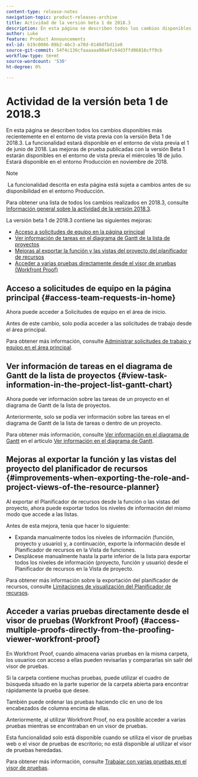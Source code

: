 ```yaml
---
content-type: release-notes
navigation-topic: product-releases-archive
title: Actividad de la versión beta 1 de 2018.3
description: En esta página se describen todos los cambios disponibles más recientemente en el entorno de vista previa con la versión Beta 1 de 2018.3. La funcionalidad estará disponible en el entorno de vista previa el 1 de junio de 2018. Las mejoras de prueba publicadas con la versión Beta 1 estarán disponibles en el entorno de vista previa el miércoles 18 de julio. Estará disponible en el entorno Producción en noviembre de 2018.
author: Luke
feature: Product Announcements
exl-id: b19c0086-89b2-46c3-a70d-0140dfbd11e8
source-git-commit: 54f4c136cfaaaaaa90a4fc64d3ffd06816cff9cb
workflow-type: tm+mt
source-wordcount: '530'
ht-degree: 0%

---
```


# Actividad de la versión beta 1 de 2018.3

En esta página se describen todos los cambios disponibles más recientemente en el entorno de vista previa con la versión Beta 1 de 2018.3. La funcionalidad estará disponible en el entorno de vista previa el 1 de junio de 2018. Las mejoras de prueba publicadas con la versión Beta 1 estarán disponibles en el entorno de vista previa el miércoles 18 de julio. Estará disponible en el entorno Producción en noviembre de 2018.

>[!NOTE]
>
> La funcionalidad descrita en esta página está sujeta a cambios antes de su disponibilidad en el entorno Producción.

Para obtener una lista de todos los cambios realizados en 2018.3, consulte  [Información general sobre la actividad de la versión 2018.3](../../../../product-announcements/product-releases/quarterly-release-archive/2018.3-release-activity/2018.3-release-activity-overview.md).

La versión beta 1 de 2018.3 contiene las siguientes mejoras:

* [Acceso a solicitudes de equipo en la página principal](#access-team-requests-in-home)
* [Ver información de tareas en el diagrama de Gantt de la lista de proyectos](#view-task-information-in-the-project-list-gantt-chart)
* [Mejoras al exportar la función y las vistas del proyecto del planificador de recursos](#improvements-when-exporting-the-role-and-project-views-of-the-resource-planner)
* [Acceder a varias pruebas directamente desde el visor de pruebas (Workfront Proof)](#access-multiple-proofs-directly-from-the-proofing-viewer-workfront-proof)

## Acceso a solicitudes de equipo en la página principal {#access-team-requests-in-home}

Ahora puede acceder a Solicitudes de equipo en el área de inicio.

Antes de este cambio, solo podía acceder a las solicitudes de trabajo desde el área principal.

Para obtener más información, consulte [Administrar solicitudes de trabajo y equipo en el área principal](../../../../workfront-basics/using-home/using-the-home-area/manage-work-and-team-requests-home.md).

## Ver información de tareas en el diagrama de Gantt de la lista de proyectos {#view-task-information-in-the-project-list-gantt-chart}

Ahora puede ver información sobre las tareas de un proyecto en el diagrama de Gantt de la lista de proyectos. 

Anteriormente, solo se podía ver información sobre las tareas en el diagrama de Gantt de la lista de tareas o dentro de un proyecto.

Para obtener más información, consulte [Ver información en el diagrama de Gantt](../../../../manage-work/gantt-chart/use-the-gantt-chart/view-info-in-gantt.md) en el artículo [Ver información en el diagrama de Gantt](../../../../manage-work/gantt-chart/use-the-gantt-chart/view-info-in-gantt.md).

## Mejoras al exportar la función y las vistas del proyecto del planificador de recursos {#improvements-when-exporting-the-role-and-project-views-of-the-resource-planner}

Al exportar el Planificador de recursos desde la función o las vistas del proyecto, ahora puede exportar todos los niveles de información del mismo modo que accede a las listas.

Antes de esta mejora, tenía que hacer lo siguiente:

* Expanda manualmente todos los niveles de información (función, proyecto y usuario) y, a continuación, exporte la información desde el Planificador de recursos en la Vista de funciones.
* Desplácese manualmente hasta la parte inferior de la lista para exportar todos los niveles de información (proyecto, función y usuario) desde el Planificador de recursos en la Vista de proyecto.

Para obtener más información sobre la exportación del planificador de recursos, consulte [Limitaciones de visualización del Planificador de recursos](../../../../resource-mgmt/resource-planning/resource-planner-display-limitations.md).

## Acceder a varias pruebas directamente desde el visor de pruebas (Workfront Proof) {#access-multiple-proofs-directly-from-the-proofing-viewer-workfront-proof}

En Workfront Proof, cuando almacena varias pruebas en la misma carpeta, los usuarios con acceso a ellas pueden revisarlas y compararlas sin salir del visor de pruebas. 

Si la carpeta contiene muchas pruebas, puede utilizar el cuadro de búsqueda situado en la parte superior de la carpeta abierta para encontrar rápidamente la prueba que desee.

También puede ordenar las pruebas haciendo clic en uno de los encabezados de columna encima de ellas.

Anteriormente, al utilizar Workfront Proof, no era posible acceder a varias pruebas mientras se encontraban en un visor de pruebas.

Esta funcionalidad solo está disponible cuando se utiliza el visor de pruebas web o el visor de pruebas de escritorio; no está disponible al utilizar el visor de pruebas heredadas.

Para obtener más información, consulte [Trabajar con varias pruebas en el visor de pruebas](../../../../workfront-proof/wp-work-proofsfiles/review-proofs-wpv/work-with-multiple-proofs.md).
